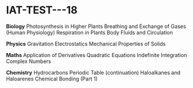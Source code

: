 # IAT-TEST---18
**Biology**
Photosynthesis in Higher Plants
Breathing and Exchange of Gases (Human Physiology)
Respiration in Plants
Body Fluids and Circulation

**Physics**
Gravitation
Electrostatics
Mechanical Properties of Solids

**Maths**
Application of Derivatives
Quadratic Equations
Indefinite Integration
Complex Numbers

**Chemistry**
Hydrocarbons
Periodic Table (continuation)
Haloalkanes and Haloarenes
Chemical Bonding (Part 1)

